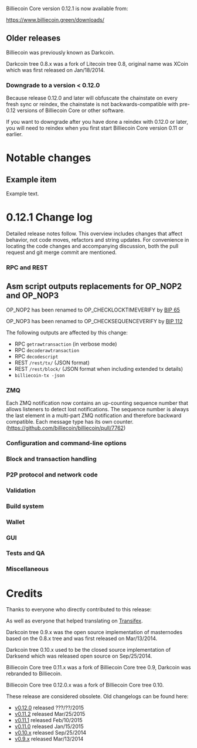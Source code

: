 Billiecoin Core version 0.12.1 is now available from:

  <https://www.billiecoin.green/downloads/>




Older releases
--------------

Billiecoin was previously known as Darkcoin.

Darkcoin tree 0.8.x was a fork of Litecoin tree 0.8, original name was XCoin
which was first released on Jan/18/2014.

### Downgrade to a version < 0.12.0

Because release 0.12.0 and later will obfuscate the chainstate on every
fresh sync or reindex, the chainstate is not backwards-compatible with
pre-0.12 versions of Billiecoin Core or other software.

If you want to downgrade after you have done a reindex with 0.12.0 or later,
you will need to reindex when you first start Billiecoin Core version 0.11 or
earlier.

Notable changes
===============

Example item
---------------------------------------

Example text.

0.12.1 Change log
=================

Detailed release notes follow. This overview includes changes that affect
behavior, not code moves, refactors and string updates. For convenience in locating
the code changes and accompanying discussion, both the pull request and
git merge commit are mentioned.

### RPC and REST

Asm script outputs replacements for OP_NOP2 and OP_NOP3
-------------------------------------------------------

OP_NOP2 has been renamed to OP_CHECKLOCKTIMEVERIFY by [BIP 
65](https://github.com/billiecoin/bips/blob/master/bip-0065.mediawiki)

OP_NOP3 has been renamed to OP_CHECKSEQUENCEVERIFY by [BIP 
112](https://github.com/billiecoin/bips/blob/master/bip-0112.mediawiki)

The following outputs are affected by this change:
- RPC `getrawtransaction` (in verbose mode)
- RPC `decoderawtransaction`
- RPC `decodescript`
- REST `/rest/tx/` (JSON format)
- REST `/rest/block/` (JSON format when including extended tx details)
- `billiecoin-tx -json`

### ZMQ

Each ZMQ notification now contains an up-counting sequence number that allows
listeners to detect lost notifications.
The sequence number is always the last element in a multi-part ZMQ notification and
therefore backward compatible.
Each message type has its own counter.
(https://github.com/billiecoin/billiecoin/pull/7762)

### Configuration and command-line options

### Block and transaction handling

### P2P protocol and network code

### Validation

### Build system

### Wallet

### GUI

### Tests and QA

### Miscellaneous

Credits
=======

Thanks to everyone who directly contributed to this release:


As well as everyone that helped translating on [Transifex](https://www.transifex.com/projects/p/billiecoin/).

Darkcoin tree 0.9.x was the open source implementation of masternodes based on
the 0.8.x tree and was first released on Mar/13/2014.

Darkcoin tree 0.10.x used to be the closed source implementation of Darksend
which was released open source on Sep/25/2014.

Billiecoin Core tree 0.11.x was a fork of Billiecoin Core tree 0.9, Darkcoin was rebranded
to Billiecoin.

Billiecoin Core tree 0.12.0.x was a fork of Billiecoin Core tree 0.10.

These release are considered obsolete. Old changelogs can be found here:

- [v0.12.0](release-notes/billiecoin/release-notes-0.12.0.md) released ???/??/2015
- [v0.11.2](release-notes/billiecoin/release-notes-0.11.2.md) released Mar/25/2015
- [v0.11.1](release-notes/billiecoin/release-notes-0.11.1.md) released Feb/10/2015
- [v0.11.0](release-notes/billiecoin/release-notes-0.11.0.md) released Jan/15/2015
- [v0.10.x](release-notes/billiecoin/release-notes-0.10.0.md) released Sep/25/2014
- [v0.9.x](release-notes/billiecoin/release-notes-0.9.0.md) released Mar/13/2014

